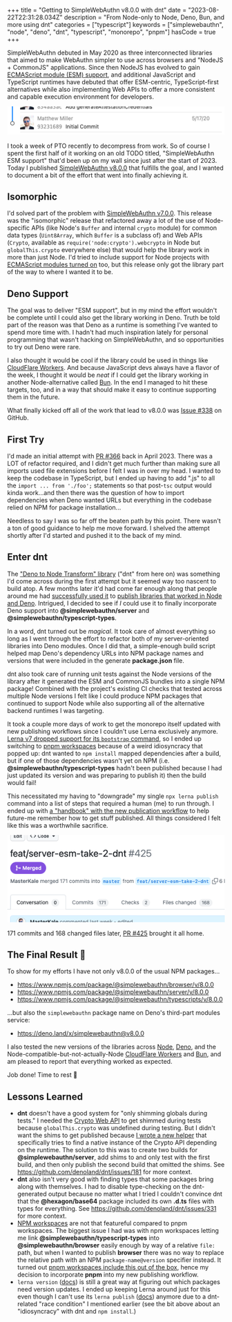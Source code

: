 +++
title = "Getting to SimpleWebAuthn v8.0.0 with dnt"
date = "2023-08-22T22:31:28.034Z"
description = "From Node-only to Node, Deno, Bun, and more using dnt"
categories = ["typescript"]
keywords = ["simplewebauthn", "node", "deno", "dnt", "typescript", "monorepo", "pnpm"]
hasCode = true
+++

SimpleWebAuthn debuted in May 2020 as three interconnected libraries that aimed to make WebAuthn simpler to use across browsers and "NodeJS + CommonJS" applications. Since then NodeJS has evolved to gain [ECMAScript module (ESM) support](https://nodejs.org/api/esm.html#introduction), and additional JavaScript and TypeScript runtimes have debuted that offer ESM-centric, TypeScript-first alternatives while also implementing Web APIs to offer a more consistent and capable execution environment for developers.

![A screenshot of the first commit in the SimpleWebAuthn repo. The commit message says "Initial Commit" and the date on the commit says May 27, 2020](images/initial_commit.png)

I took a week of PTO recently to decompress from work. So of course I spent the first half of it working on an old TODO titled, "SimpleWebAuthn ESM support" that'd been up on my wall since just after the start of 2023. Today I published [SimpleWebAuthn v8.0.0](https://github.com/MasterKale/SimpleWebAuthn/releases/tag/v8.0.0) that fulfills the goal, and I wanted to document a bit of the effort that went into finally achieving it.

## Isomorphic

I'd solved part of the problem with [SimpleWebAuthn v7.0.0](https://github.com/MasterKale/SimpleWebAuthn/releases/tag/v7.0.0). This release was the "isomorphic" release that refactored away a lot of the use of Node-specific APIs (like Node's `Buffer` and internal `crypto` module) for common data types (`Uint8Array`, which `Buffer` is a subclass of) and Web APIs (`Crypto`, available as `require('node:crypto').webcrypto` in Node but `globalThis.crypto` everywhere else) that would help the library work in more than just Node. I'd tried to include support for Node projects with [ECMAScript modules turned on](https://nodejs.org/api/esm.html#enabling) too, but this release only got the library part of the way to where I wanted it to be.

## Deno Support

The goal was to deliver "ESM support", but in my mind the effort wouldn't be complete until I could also get the library working in Deno. Truth be told part of the reason was that Deno as a runtime is something I've wanted to spend more time with. I hadn't had much inspiration lately for personal programming that wasn't hacking on SimpleWebAuthn, and so opportunities to try out Deno were rare.

I also thought it would be cool if the library could be used in things like [CloudFlare Workers](https://developers.cloudflare.com/workers/). And because JavaScript devs always have a flavor of the week, I thought it would be *neat* if I could get the library working in another Node-alternative called [Bun](https://bun.sh). In the end I managed to hit these targets, too, and in a way that should make it easy to continue supporting them in the future.

What finally kicked off all of the work that lead to v8.0.0 was [Issue #338](https://github.com/MasterKale/SimpleWebAuthn/issues/338) on GitHub.

## First Try

I'd made an initial attempt with [PR #366](https://github.com/MasterKale/SimpleWebAuthn/pull/366) back in April 2023. There was a LOT of refactor required, and I didn't get much further than making sure all imports used file extensions before I felt I was in over my head. I wanted to keep the codebase in TypeScript, but I ended up having to add ".js" to all the `import ... from './foo';` statements so that post-`tsc` output would kinda work...and then there was the question of how to import dependencies when Deno wanted URLs but everything in the codebase relied on NPM for package installation...

Needless to say I was so far off the beaten path by this point. There wasn't a ton of good guidance to help me move forward. I shelved the attempt shortly after I'd started and pushed it to the back of my mind.

## Enter dnt

The ["Deno to Node Transform" library](https://github.com/denoland/dnt) ("dnt" from here on) was something I'd come across during the first attempt but it seemed way too nascent to build atop. A few months later it'd had come far enough along that people around me had [successfully used it](https://github.com/LeviSchuck/tiny-encodings) to [publish libraries that worked in Node and Deno](https://github.com/cendyne/document-ir). Intrigued, I decided to see if *I* could use it to finally incorporate Deno support into **@simplewebauthn/server** and **@simplewebauthn/typescript-types**.

In a word, dnt turned out be _magical_. It took care of almost everything so long as I went through the effort to refactor both of my server-oriented libraries into Deno modules. Once I did that, a simple-enough build script helped map Deno's dependency URLs into NPM package names and versions that were included in the generate **package.json** file.

dnt also took care of running unit tests against the Node versions of the library after it generated the ESM and CommonJS bundles into a single NPM package! Combined with the project's existing CI checks that tested across multiple Node versions I felt like I could produce NPM packages that continued to support Node while also supporting all of the alternative backend runtimes I was targeting.

It took a couple more days of work to get the monorepo itself updated with new publishing workflows since I couldn't use Lerna exclusively anymore. [Lerna v7 dropped support for its `bootstrap` command](https://lerna.js.org/docs/legacy-package-management#migrating-from-lerna-bootstrap-lerna-add-and-lerna-link-in-lerna-v7-and-later), so I ended up switching to [pnpm workspaces](https://pnpm.io/workspaces) because of a weird idiosyncracy that popped up: dnt wanted to `npm install` mapped dependencies after a build, but if one of those dependencies wasn't yet on NPM (i.e. **@simplewebauthn/typescript-types** hadn't been published because I had just updated its version and was preparing to publish it) then the build would fail!

This necessitated my having to "downgrade" my single `npx lerna publish` command into a list of steps that required a human (me) to run through. I ended up with [a "handbook" with the new publication workflow](https://github.com/MasterKale/SimpleWebAuthn/blob/master/HANDBOOK.md) to help future-me remember how to get stuff published. All things considered I felt like this was a worthwhile sacrifice.

![An image of the header of PR 425 on GitHub titled, "feat/server-esm-take-2-dnt". It shows 171 commits and 168 files changed.](images/pr_425.png)

171 commits and 168 changed files later, [PR #425](https://github.com/MasterKale/SimpleWebAuthn/pull/425) brought it all home.

## The Final Result 🎉

To show for my efforts I have not only v8.0.0 of the usual NPM packages...

- https://www.npmjs.com/package/@simplewebauthn/browser/v/8.0.0
- https://www.npmjs.com/package/@simplewebauthn/server/v/8.0.0
- https://www.npmjs.com/package/@simplewebauthn/typescripts/v/8.0.0

...but also the `simplewebauthn` package name on Deno's third-part modules service:

- https://deno.land/x/simplewebauthn@v8.0.0

I also tested the new versions of the libraries across [Node](https://nodejs.org/en), [Deno](https://deno.com), and the Node-compatible-but-not-actually-Node [CloudFlare Workers](https://workers.cloudflare.com) and [Bun](https://bun.sh), and am pleased to report that everything worked as expected.

Job done! Time to rest 🥱

## Lessons Learned

- **dnt** doesn't have a good system for "only shimming globals during tests." I needed the [Crypto Web API](https://developer.mozilla.org/en-US/docs/Web/API/Crypto) to get shimmed during tests because `globalThis.crypto` was undefined during testing. But I didn't want the shims to get published because [I wrote a new helper](https://github.com/MasterKale/SimpleWebAuthn/blob/master/packages/server/src/helpers/iso/isoCrypto/getWebCrypto.ts) that specifically tries to find a native instance of the Crypto API depending on the runtime. The solution to this was to create two builds for **@simplewebauthn/server**, add shims to and only test with the first build, and then only publish the second build that omitted the shims. See https://github.com/denoland/dnt/issues/181 for more context.
- **dnt** also isn't very good with finding types that some packages bring along with themselves. I had to disable type-checking on the dnt-generated output because no matter what I tried I couldn't convince dnt that the **@hexagon/base64** package included its own **.d.ts** files with types for everything. See https://github.com/denoland/dnt/issues/331 for more context.
- [NPM workspaces](https://docs.npmjs.com/cli/v9/using-npm/workspaces) are not that featureful compared to pnpm workspaces. The biggest issue I had was with npm workspaces letting me link **@simplewebauthn/typescript-types** into **@simplewebauthn/browser** easily enough by way of a relative `file:` path, but when I wanted to publish **browser** there was no way to replace the relative path with an NPM `package-name@version` specifier instead. It turned out [pnpm workspaces include this out of the box](https://pnpm.io/workspaces#publishing-workspace-packages), hence my decision to incorporate **pnpm** into my new publishing workflow.
- `lerna version` ([docs](https://lerna.js.org/docs/features/version-and-publish#versioning)) is still a great way at figuring out which packages need version updates. I ended up keeping Lerna around just for this even though I can't use its `lerna publish` ([docs](https://lerna.js.org/docs/features/version-and-publish#publishing-to-npm)) anymore due to a dnt-related "race condition" I mentioned earlier (see the bit above about an "idiosyncracy" with dnt and `npm install`.)
